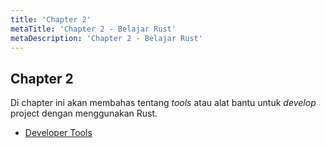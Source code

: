 ```yaml
---
title: 'Chapter 2'
metaTitle: 'Chapter 2 - Belajar Rust'
metaDescription: 'Chapter 2 - Belajar Rust'
---
```


## Chapter 2

Di chapter ini akan membahas tentang _tools_ atau alat bantu untuk _develop_ project dengan menggunakan Rust.

- [Developer Tools](./chapter-2/1-developer-tools)
